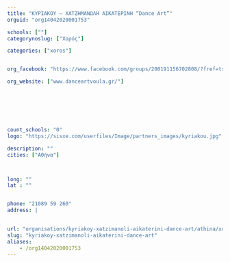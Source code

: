 ```yaml
---
title: "ΚΥΡΙΑΚΟΥ – ΧΑΤΖΗΜΑΝΩΛΗ ΑΙΚΑΤΕΡΙΝΗ “Dance Art”"
orguid: "org14042020001753"

schools: [""]
categorynoslug: ["Χορός"]

categories: ["xoros"]


org_facebook: "https://www.facebook.com/groups/200191156702808/?fref=ts"

org_website: ["www.danceartvoula.gr/"]







count_schools: "0"
logo: "https://sisxe.com/userfiles/Image/partners_images/kyriakou.jpg"

description: ""
cities: ["Αθήνα"]



long: ""
lat : ""


phone: "21089 59 260"
address: |
    

url: "organisations/kyriakoy-xatzimanoli-aikaterini-dance-art/athina/xoros"
slug: "kyriakoy-xatzimanoli-aikaterini-dance-art"
aliases:
    - /org14042020001753
---
```



